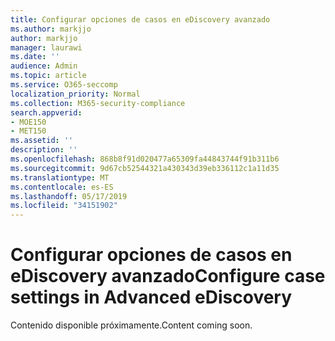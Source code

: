 ```yaml
---
title: Configurar opciones de casos en eDiscovery avanzado
ms.author: markjjo
author: markjjo
manager: laurawi
ms.date: ''
audience: Admin
ms.topic: article
ms.service: O365-seccomp
localization_priority: Normal
ms.collection: M365-security-compliance
search.appverid:
- MOE150
- MET150
ms.assetid: ''
description: ''
ms.openlocfilehash: 868b8f91d020477a65309fa44843744f91b311b6
ms.sourcegitcommit: 9d67cb52544321a430343d39eb336112c1a11d35
ms.translationtype: MT
ms.contentlocale: es-ES
ms.lasthandoff: 05/17/2019
ms.locfileid: "34151902"
---
```

# <a name="configure-case-settings-in-advanced-ediscovery"></a><span data-ttu-id="5f45e-102">Configurar opciones de casos en eDiscovery avanzado</span><span class="sxs-lookup"><span data-stu-id="5f45e-102">Configure case settings in Advanced eDiscovery</span></span>

<span data-ttu-id="5f45e-103">Contenido disponible próximamente.</span><span class="sxs-lookup"><span data-stu-id="5f45e-103">Content coming soon.</span></span>